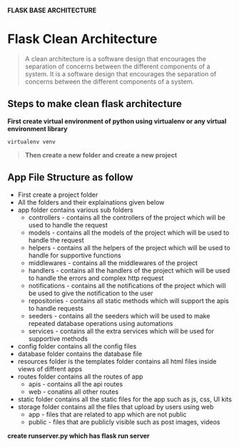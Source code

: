 **FLASK BASE ARCHITECTURE**
# Flask Clean Architecture

> A clean architecture is a software design that encourages the separation of concerns between the different components of a system.
> It is a software design that encourages the separation of concerns between the different components of a system.

## Steps to make clean flask architecture

**First create virtual environment of python using virtualenv or any virtual environment library**

<pre><code>virtualenv venv
</code></pre>

> **Then create a new folder and create a new project**

## App File Structure as follow
- First create a project folder
- All the folders and their explainations given below
- app folder contains various sub folders
    - controllers - contains all the controllers of the project which will be used to handle the request
    - models - contains all the models of the project which will be used to handle the request
    - helpers - contains all the helpers of the project which will be used to handle for supportive functions
    - middlewares - contains all the middlewares of the project 
    - handlers - contains all the handlers of the project which will be used to handle the errors and complex http request
    - notifications - contains all the notifications of the project which will be used to give the notification to the user
    - repositories - contains all static methods which will support the apis to handle requests
    - seeders - contains all the seeders which will be used to make repeated database operations using automations
    - services - contains all the extra services which will be used for supportive methods
- config folder contains all the config files
- database folder contains the database file
- resources folder is the templates folder contains all html files inside views of diffrent apps
- routes folder contains all the routes of app
    - apis - contains all the api routes
    - web - conatins all other routes 
- static folder contains all the static files for the app such as js, css, UI kits
- storage folder contains all the files that upload by users using web
    - app - files that are related to app which are not public 
    - public - files that are publicly visible such as post images, videos

**create runserver.py which has flask run server**
